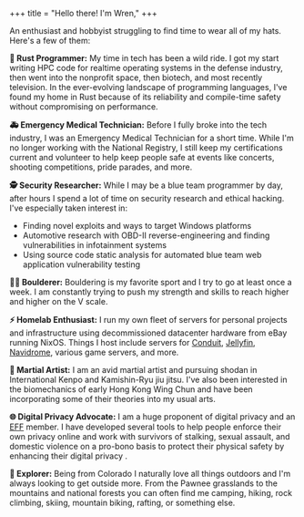 +++
title = "Hello there! I'm Wren,"
+++

An enthusiast and hobbyist struggling to find time to wear all of my hats. Here's a few of them:

**🦀 Rust Programmer:**
My time in tech has been a wild ride. I got my start writing HPC code for realtime operating systems in the defense industry, then went into the nonprofit space, then biotech, and most recently television. In the ever-evolving landscape of programming languages, I've found my home in Rust because of its reliability and compile-time safety without compromising on performance.

**🚑 Emergency Medical Technician:**
Before I fully broke into the tech industry, I was an Emergency Medical Technician for a short time. While I'm no longer working with the National Registry, I still keep my certifications current and volunteer to help keep people safe at events like concerts, shooting competitions, pride parades, and more.

<!-- **🎖️ Special Forces Medical Sergeant (US Army):** -->

**🕵️ Security Researcher:**
While I may be a blue team programmer by day, after hours I spend a lot of time on security research and ethical hacking. I've especially taken interest in:

- Finding novel exploits and ways to target Windows platforms
- Automotive research with OBD-II reverse-engineering and finding vulnerabilities in infotainment systems
- Using source code static analysis for automated blue team web application vulnerability testing

**🧗‍♂️ Boulderer:**
Bouldering is my favorite sport and I try to go at least once a week. I am constantly trying to push my strength and skills to reach higher and higher on the V scale.

**⚡️ Homelab Enthusiast:**
I run my own fleet of servers for personal projects and infrastructure using decommissioned datacenter hardware from eBay running NixOS. Things I host include servers for [Conduit](https://conduit.rs), [Jellyfin](https://jellyfin.org/), [Navidrome](https://www.navidrome.org/), various game servers, and more.

**🥋 Martial Artist:**
I am an avid martial artist and pursuing shodan in International Kenpo and Kamishin-Ryu jiu jitsu. I've also been interested in the biomechanics of early Hong Kong Wing Chun and have been incorporating some of their theories into my usual arts.

**🌐 Digital Privacy Advocate:**
I am a huge proponent of digital privacy and an [EFF](https://eff.org) member. I have developed several tools to help people enforce their own privacy online and work with survivors of stalking, sexual assault, and domestic violence on a pro-bono basis to protect their physical safety by enhancing their digital privacy    .

**🌲 Explorer:**
Being from Colorado I naturally love all things outdoors and I'm always looking to get outside more. From the Pawnee grasslands to the mountains and national forests you can often find me camping, hiking, rock climbing, skiing, mountain biking, rafting, or something else.

<!-- **Let's Connect:**
I thrive on meaningful conversations. Whether it's delving into the intricacies of Rust, sharing insights into web development trends, or discussing the unique blend of military and tech experiences, I'm always up for a chat. Let's build something great together! -->